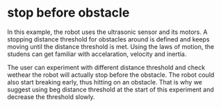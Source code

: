 # stop before obstacle

In this example, the robot uses the ultrasonic sensor and its motors. 
A stopping distance threshold for obstacles around is defined and keeps moving until the distance threshold is met.
Using the laws of motion, the studens can get familiar with accelaration, velocity and inertia. 

The user can experiment with different distance threshold and check wethear the robot will actually stop before the obstacle. The robot could also start breaking early, thus hitting on an obstacle. That is why we suggest using beg distance threshold at the start of this experiment and decrease the threshold slowly.
